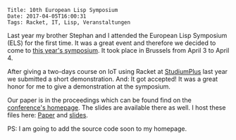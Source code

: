     Title: 10th European Lisp Symposium
    Date: 2017-04-05T16:00:31
    Tags: Racket, IT, Lisp, Veranstaltungen 

Last year my brother Stephan and I attended the European Lisp
Symposium (ELS) for the first time. It was a great event and therefore
we decided to come to [this year's symposium](http://www.european-lisp-symposium.org/2017/index.html). It
took place in Brussels from April 3 to April 4.

After giving a two-days course on IoT using Racket
at [StudiumPlus](http://www.studiumplus.de) last year we submitted a
short demonstration. And: It got accepted! It was a great honor for me
to give a demonstration at the symposium. 

Our paper is in the proceedings which can be found find on
the
[conference's homepage](http://www.european-lisp-symposium.org/2017/index.html). The
slides are available there as well. I host
these files here: [Paper](/pub/els2017.pdf)
and [slides](/pub/els2017-slides.pdf).

PS: I am going to add the source code soon to my homepage. 



